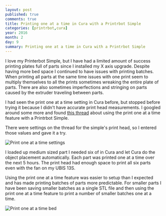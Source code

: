 ```yaml
---
layout: post
published: true
comments: true
title: Printing one at a time in Cura with a Printrbot Simple
categories: [printrbot,cura]
year: 2016
month: 2
day: 9
summary: Printing one at a time in Cura with a Printrbot Simple
---
```


I love my Printerbot Simple, but I have had a limited amount of success printing plates full of parts since I installed my X axis upgrade.  Despite having more bed space I continued to have issues with printing batches. When printing all parts at the same time issues with one print seem to multiply themselves to all the prints sometimes wreaking the entire plate of parts.  There are also sometimes imperfections and stringing on parts caused by the extruder traveling between parts.

I had seen the print one at a time setting in Cura before, but stopped before trying it because I didn't have accurate print head measurements.  I googled around some more and found [this thread](http://www.printrbottalk.com/forum/viewtopic.php?f=20&t=6914) about using the print one at a time feature with a Printrbot Simple.

There were settings on the thread for the simple's print head, so I entered those values and gave it a try.

<img alt="Print one at a time settings" src="https://garthvh.com/assets/img/printrbot/print_one_settings.png" class="img-responsive img-rounded" />

I loaded up medium sized part I needed six of in Cura and let Cura do the object placement automatically. Each part was printed one at a time over the next 5 hours. The print head had enough space to print all six parts even with the fan on my UBIS 13S.

Using the print one at a time feature was easier to setup than I expected and has made printing batches of parts more predictable.  For smaller parts I have been saving smaller batches as a single STL file and then using the print one at a time feature to print a number of smaller batches one at a time.

<img alt="Print one at a time bed" src="https://garthvh.com/assets/img/printrbot/print_one_bed.png" class="img-responsive img-rounded" />
